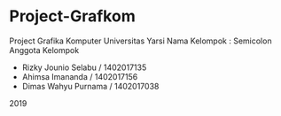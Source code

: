 # Project-Grafkom
Project Grafika Komputer Universitas Yarsi
Nama Kelompok : Semicolon
Anggota Kelompok
- Rizky Jounio Selabu / 1402017135
- Ahimsa Imananda / 1402017156
- Dimas Wahyu Purnama / 1402017038

2019
